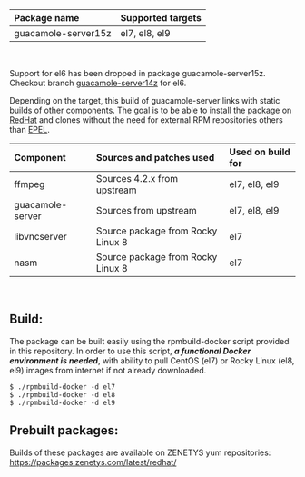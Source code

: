 | Package&nbsp;name | Supported&nbsp;targets |
| :--- | :--- |
| guacamole-server15z | el7, el8, el9 |
<br/>

Support for el6 has been dropped in package guacamole-server15z. Checkout branch [guacamole-server14z](https://github.com/zenetys/rpm-guacamole-server/tree/guacamole-server14z) for el6.

Depending on the target, this build of guacamole-server links with static builds of other components. The goal is to be able to install the package on [RedHat](https://www.redhat.com/) and clones without the need for external RPM repositories others than [EPEL](https://fedoraproject.org/wiki/EPEL).

| Component           | Sources and patches used            | Used on build for    |
| :-------------------|:------------------------------------|:---------------------|
| ffmpeg              | Sources 4.2.x from upstream         | el7, el8, el9   |
| guacamole-server    | Sources from upstream               | el7, el8, el9   |
| libvncserver        | Source package from Rocky Linux 8   | el7             |
| nasm                | Source package from Rocky Linux 8   | el7             |
<br/>

## Build:

The package can be built easily using the rpmbuild-docker script provided in this repository. In order to use this script, _**a functional Docker environment is needed**_, with ability to pull CentOS (el7) or Rocky Linux (el8, el9) images from internet if not already downloaded.

```
$ ./rpmbuild-docker -d el7
$ ./rpmbuild-docker -d el8
$ ./rpmbuild-docker -d el9
```

## Prebuilt packages:

Builds of these packages are available on ZENETYS yum repositories:<br/>
https://packages.zenetys.com/latest/redhat/
